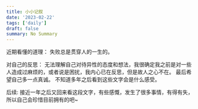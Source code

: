 ```yaml
---
title: 小小记叙
date: '2023-02-22'
tags: ['daily']
draft: false
summary: No Summary
---
```


近期看懂的道理：
失败总是贯穿人的一生的。

对自己的反思：
无法理解自己对待异性的态度和想法，我很确定我之前是对一些人造成过麻烦的，或者说是困扰，我内心已在反思，但是故人之心不在。
最后希望自己多一点真诚。
不知道多年之后看到这些文字会是什么感受。

后续: 接近一年之后又回来看这段文字，有些感慨，发生了很多事情，有得有失，所以自己会珍惜目前拥有的吧~

